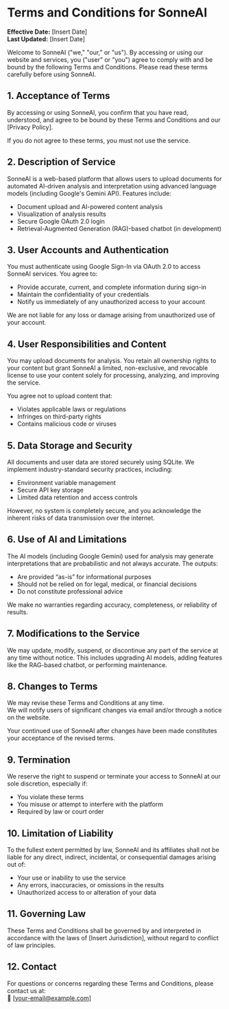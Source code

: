# Terms and Conditions for SonneAI

**Effective Date:** [Insert Date]  
**Last Updated:** [Insert Date]

Welcome to SonneAI ("we," "our," or "us"). By accessing or using our website and services, you ("user" or "you") agree to comply with and be bound by the following Terms and Conditions. Please read these terms carefully before using SonneAI.

## 1. Acceptance of Terms
By accessing or using SonneAI, you confirm that you have read, understood, and agree to be bound by these Terms and Conditions and our [Privacy Policy].

If you do not agree to these terms, you must not use the service.

## 2. Description of Service
SonneAI is a web-based platform that allows users to upload documents for automated AI-driven analysis and interpretation using advanced language models (including Google's Gemini API). Features include:

- Document upload and AI-powered content analysis
- Visualization of analysis results
- Secure Google OAuth 2.0 login
- Retrieval-Augmented Generation (RAG)-based chatbot (in development)

## 3. User Accounts and Authentication
You must authenticate using Google Sign-In via OAuth 2.0 to access SonneAI services. You agree to:

- Provide accurate, current, and complete information during sign-in
- Maintain the confidentiality of your credentials
- Notify us immediately of any unauthorized access to your account

We are not liable for any loss or damage arising from unauthorized use of your account.

## 4. User Responsibilities and Content
You may upload documents for analysis. You retain all ownership rights to your content but grant SonneAI a limited, non-exclusive, and revocable license to use your content solely for processing, analyzing, and improving the service.

You agree not to upload content that:

- Violates applicable laws or regulations
- Infringes on third-party rights
- Contains malicious code or viruses

## 5. Data Storage and Security
All documents and user data are stored securely using SQLite. We implement industry-standard security practices, including:

- Environment variable management
- Secure API key storage
- Limited data retention and access controls

However, no system is completely secure, and you acknowledge the inherent risks of data transmission over the internet.

## 6. Use of AI and Limitations
The AI models (including Google Gemini) used for analysis may generate interpretations that are probabilistic and not always accurate. The outputs:

- Are provided “as-is” for informational purposes
- Should not be relied on for legal, medical, or financial decisions
- Do not constitute professional advice

We make no warranties regarding accuracy, completeness, or reliability of results.

## 7. Modifications to the Service
We may update, modify, suspend, or discontinue any part of the service at any time without notice. This includes upgrading AI models, adding features like the RAG-based chatbot, or performing maintenance.

## 8. Changes to Terms
We may revise these Terms and Conditions at any time.  
We will notify users of significant changes via email and/or through a notice on the website.

Your continued use of SonneAI after changes have been made constitutes your acceptance of the revised terms.

## 9. Termination
We reserve the right to suspend or terminate your access to SonneAI at our sole discretion, especially if:

- You violate these terms
- You misuse or attempt to interfere with the platform
- Required by law or court order

## 10. Limitation of Liability
To the fullest extent permitted by law, SonneAI and its affiliates shall not be liable for any direct, indirect, incidental, or consequential damages arising out of:

- Your use or inability to use the service
- Any errors, inaccuracies, or omissions in the results
- Unauthorized access to or alteration of your data

## 11. Governing Law
These Terms and Conditions shall be governed by and interpreted in accordance with the laws of [Insert Jurisdiction], without regard to conflict of law principles.

## 12. Contact
For questions or concerns regarding these Terms and Conditions, please contact us at:  
📧 [your-email@example.com]
